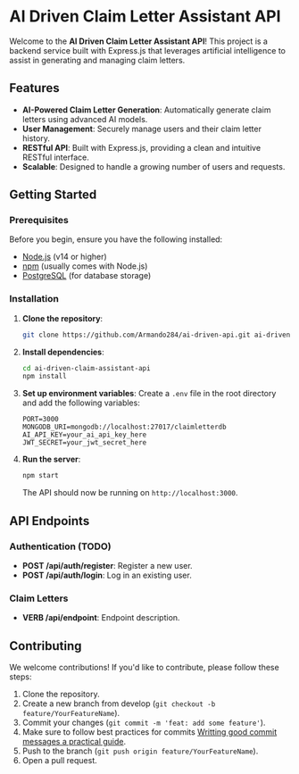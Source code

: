 # AI Driven Claim Letter Assistant API

Welcome to the **AI Driven Claim Letter Assistant API**! This project is a backend service built with Express.js that leverages artificial intelligence to assist in generating and managing claim letters.

## Features

- **AI-Powered Claim Letter Generation**: Automatically generate claim letters using advanced AI models.
- **User Management**: Securely manage users and their claim letter history.
- **RESTful API**: Built with Express.js, providing a clean and intuitive RESTful interface.
- **Scalable**: Designed to handle a growing number of users and requests.

## Getting Started

### Prerequisites

Before you begin, ensure you have the following installed:

- [Node.js](https://nodejs.org/) (v14 or higher)
- [npm](https://www.npmjs.com/) (usually comes with Node.js)
- [PostgreSQL](https://www.postgresql.org/) (for database storage)

### Installation

1. **Clone the repository**:
   ```bash
   git clone https://github.com/Armando284/ai-driven-api.git ai-driven-assistant-api
   ```

2. **Install dependencies**:
   ```bash
   cd ai-driven-claim-assistant-api
   npm install
   ```

3. **Set up environment variables**:
   Create a `.env` file in the root directory and add the following variables:
   ```env
   PORT=3000
   MONGODB_URI=mongodb://localhost:27017/claimletterdb
   AI_API_KEY=your_ai_api_key_here
   JWT_SECRET=your_jwt_secret_here
   ```

4. **Run the server**:
   ```bash
   npm start
   ```

   The API should now be running on `http://localhost:3000`.

## API Endpoints

### Authentication (TODO)
- **POST /api/auth/register**: Register a new user.
- **POST /api/auth/login**: Log in an existing user.

### Claim Letters
- **VERB /api/endpoint**: Endpoint description.

## Contributing

We welcome contributions! If you'd like to contribute, please follow these steps:

1. Clone the repository.
2. Create a new branch from develop (`git checkout -b feature/YourFeatureName`).
3. Commit your changes (`git commit -m 'feat: add some feature'`).
4. Make sure to follow best practices for commits [Writting good commit messages a practical guide](https://www.freecodecamp.org/news/writing-good-commit-messages-a-practical-guide/).
4. Push to the branch (`git push origin feature/YourFeatureName`).
5. Open a pull request.
